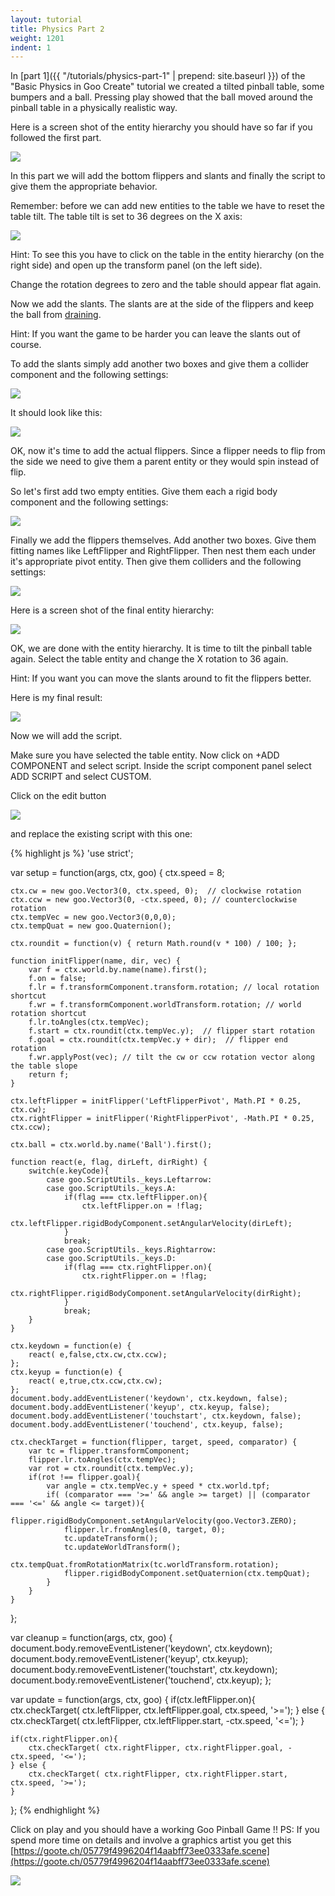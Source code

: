 ```yaml
---
layout: tutorial
title: Physics Part 2
weight: 1201
indent: 1
---
```

In [part 1]({{ "/tutorials/physics-part-1" | prepend: site.baseurl }}) of the "Basic Physics in Goo Create" tutorial we created a tilted pinball table, some bumpers and a ball. Pressing play showed that the ball moved around the pinball table in a physically realistic way.  

Here is a screen shot of the entity hierarchy you should have so far if you followed the first part.  

[![](FlipperHierarchy.png)](FlipperHierarchy.png)  

In this part we will add the bottom flippers and slants and finally the script to give them the appropriate behavior.  

Remember: before we can add new entities to the table we have to reset the table tilt. The table tilt is set to 36 degrees on the X axis:  

[![](FlipperTableTilt.jpg)](FlipperTableTilt.jpg)  

Hint: To see this you have to click on the table in the entity hierarchy (on the right side) and open up the transform panel (on the left side).  

Change the rotation degrees to zero and the table should appear flat again.  

Now we add the slants. The slants are at the side of the flippers and keep the ball from [draining](https://en.wikipedia.org/wiki/Glossary_of_pinball_terms#D).  

Hint: If you want the game to be harder you can leave the slants out of course.  

To add the slants simply add another two boxes and give them a collider component and the following settings:  

[![](FlipperSlants.png)](FlipperSlants.png)  

It should look like this:  

[![](FlipperSlants2-300x76.jpg)](FlipperSlants2-300x76.jpg)  

OK, now it's time to add the actual flippers. Since a flipper needs to flip from the side we need to give them a parent entity or they would spin instead of flip.  

So let's first add two empty entities. Give them each a rigid body component and the following settings:  

[![](FlipperPivots.png)](FlipperPivots.png)  

Finally we add the flippers themselves. Add another two boxes. Give them fitting names like LeftFlipper and RightFlipper. Then nest them each under it's appropriate pivot entity. Then give them colliders and the following settings:  

[![](FlipperSettings.png)](FlipperSettings.png)  

Here is a screen shot of the final entity hierarchy:  

[![](FlipperFinalHierarchy.jpg)](FlipperFinalHierarchy.jpg)  

OK, we are done with the entity hierarchy. It is time to tilt the pinball table again. Select the table entity and change the X rotation to 36 again.  

Hint: If you want you can move the slants around to fit the flippers better.  

Here is my final result:  

[![](FlipperFinalTable-780x1024.jpg)](FlipperFinalTable-780x1024.jpg)  

Now we will add the script.  

Make sure you have selected the table entity. Now click on +ADD COMPONENT and select script. Inside the script component panel select ADD SCRIPT and select CUSTOM.  

Click on the edit button  

[![](FlipperEditScript.jpg)](FlipperEditScript.jpg)  

and replace the existing script with this one:

{% highlight js %}
'use strict';

var setup = function(args, ctx, goo) {
	ctx.speed = 8;

	ctx.cw = new goo.Vector3(0, ctx.speed, 0);  // clockwise rotation
	ctx.ccw = new goo.Vector3(0, -ctx.speed, 0); // counterclockwise rotation
	ctx.tempVec = new goo.Vector3(0,0,0);
	ctx.tempQuat = new goo.Quaternion();

	ctx.roundit = function(v) { return Math.round(v * 100) / 100; };

	function initFlipper(name, dir, vec) {
		var f = ctx.world.by.name(name).first();
		f.on = false;
		f.lr = f.transformComponent.transform.rotation; // local rotation shortcut
		f.wr = f.transformComponent.worldTransform.rotation; // world rotation shortcut
		f.lr.toAngles(ctx.tempVec);
		f.start = ctx.roundit(ctx.tempVec.y);  // flipper start rotation
		f.goal = ctx.roundit(ctx.tempVec.y + dir);  // flipper end rotation
		f.wr.applyPost(vec); // tilt the cw or ccw rotation vector along the table slope
		return f;
	}

	ctx.leftFlipper = initFlipper('LeftFlipperPivot', Math.PI * 0.25, ctx.cw);
	ctx.rightFlipper = initFlipper('RightFlipperPivot', -Math.PI * 0.25, ctx.ccw);

	ctx.ball = ctx.world.by.name('Ball').first();

	function react(e, flag, dirLeft, dirRight) {
		switch(e.keyCode){
			case goo.ScriptUtils._keys.Leftarrow:
			case goo.ScriptUtils._keys.A:
				if(flag === ctx.leftFlipper.on){
					ctx.leftFlipper.on = !flag;
					ctx.leftFlipper.rigidBodyComponent.setAngularVelocity(dirLeft);
				}
				break;
			case goo.ScriptUtils._keys.Rightarrow:
			case goo.ScriptUtils._keys.D:
				if(flag === ctx.rightFlipper.on){
					ctx.rightFlipper.on = !flag;
					ctx.rightFlipper.rigidBodyComponent.setAngularVelocity(dirRight);
				}
				break;
		}
	}

	ctx.keydown = function(e) {
		react( e,false,ctx.cw,ctx.ccw);
	};
	ctx.keyup = function(e) {
		react( e,true,ctx.ccw,ctx.cw);
	};
	document.body.addEventListener('keydown', ctx.keydown, false);
	document.body.addEventListener('keyup', ctx.keyup, false);
	document.body.addEventListener('touchstart', ctx.keydown, false);
	document.body.addEventListener('touchend', ctx.keyup, false);

	ctx.checkTarget = function(flipper, target, speed, comparator) {
		var tc = flipper.transformComponent;
		flipper.lr.toAngles(ctx.tempVec);
		var rot = ctx.roundit(ctx.tempVec.y);
		if(rot !== flipper.goal){
			var angle = ctx.tempVec.y + speed * ctx.world.tpf;
			if( (comparator === '>=' && angle >= target) || (comparator === '<=' && angle <= target)){
				flipper.rigidBodyComponent.setAngularVelocity(goo.Vector3.ZERO);
				flipper.lr.fromAngles(0, target, 0);
				tc.updateTransform();
				tc.updateWorldTransform();
				ctx.tempQuat.fromRotationMatrix(tc.worldTransform.rotation);
				flipper.rigidBodyComponent.setQuaternion(ctx.tempQuat);
			}
		}
	}
};

var cleanup = function(args, ctx, goo) {
	document.body.removeEventListener('keydown', ctx.keydown);
	document.body.removeEventListener('keyup', ctx.keyup);
	document.body.removeEventListener('touchstart', ctx.keydown);
	document.body.removeEventListener('touchend', ctx.keyup);
};

var update = function(args, ctx, goo) {
	if(ctx.leftFlipper.on){
		ctx.checkTarget( ctx.leftFlipper, ctx.leftFlipper.goal, ctx.speed, '>=');
	} else {
		ctx.checkTarget( ctx.leftFlipper, ctx.leftFlipper.start, -ctx.speed, '<=');
	}

	if(ctx.rightFlipper.on){
		ctx.checkTarget( ctx.rightFlipper, ctx.rightFlipper.goal, -ctx.speed, '<=');
	} else {
		ctx.checkTarget( ctx.rightFlipper, ctx.rightFlipper.start, ctx.speed, '>=');
	}
};
{% endhighlight %}

Click on play and you should have a working Goo Pinball Game !! PS: If you spend more time on details and involve a graphics artist you get this [https://goote.ch/05779f4996204f14aabff73ee0333afe.scene](https://goote.ch/05779f4996204f14aabff73ee0333afe.scene)

[![](FlipperPretty-627x1024.jpg)](FlipperPretty-627x1024.jpg)